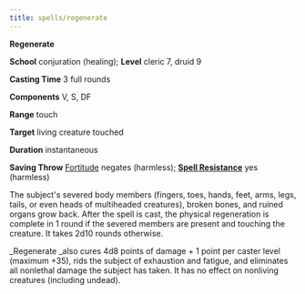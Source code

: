 ```yaml
---
title: spells/regenerate
---
```

 **Regenerate**

**School** conjuration (healing); **Level** cleric 7, druid 9

**Casting Time** 3 full rounds

**Components** V, S, DF

**Range** touch

**Target** living creature touched

**Duration** instantaneous

**Saving Throw** [Fortitude](../combat#_fortitude) negates (harmless); **[Spell Resistance](../glossary#_spell-resistance)** yes (harmless)

The subject's severed body members (fingers, toes, hands, feet, arms, legs, tails, or even heads of multiheaded creatures), broken bones, and ruined organs grow back. After the spell is cast, the physical regeneration is complete in 1 round if the severed members are present and touching the creature. It takes 2d10 rounds otherwise.

_Regenerate _also cures 4d8 points of damage + 1 point per caster level (maximum +35), rids the subject of exhaustion and fatigue, and eliminates all nonlethal damage the subject has taken. It has no effect on nonliving creatures (including undead).

